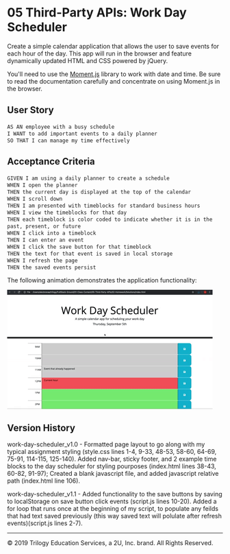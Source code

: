 # 05 Third-Party APIs: Work Day Scheduler

Create a simple calendar application that allows the user to save events for each hour of the day. This app will run in the browser and feature dynamically updated HTML and CSS powered by jQuery.

You'll need to use the [Moment.js](https://momentjs.com/) library to work with date and time. Be sure to read the documentation carefully and concentrate on using Moment.js in the browser.

## User Story

```
AS AN employee with a busy schedule
I WANT to add important events to a daily planner
SO THAT I can manage my time effectively
```

## Acceptance Criteria

```
GIVEN I am using a daily planner to create a schedule
WHEN I open the planner
THEN the current day is displayed at the top of the calendar
WHEN I scroll down
THEN I am presented with timeblocks for standard business hours
WHEN I view the timeblocks for that day
THEN each timeblock is color coded to indicate whether it is in the past, present, or future
WHEN I click into a timeblock
THEN I can enter an event
WHEN I click the save button for that timeblock
THEN the text for that event is saved in local storage
WHEN I refresh the page
THEN the saved events persist
```

The following animation demonstrates the application functionality:

![day planner demo](./assets/05-third-party-apis-homework-demo.gif)

## Version History

work-day-scheduler_v1.0 - Formatted page layout to go along with my typical assignment styling (style.css lines 1-4, 9-33, 48-53, 58-60, 64-69, 75-91, 114-115, 125-140). Added nav-bar, sticky footer, and 2 example time blocks to the day scheduler for styling pourposes (index.html lines 38-43, 60-82, 91-97); Created a blank javascript file, and added javascript relative path (index.html line 106).

work-day-scheduler_v1.1 - Added functionality to the save buttons by saving to localStorage on save button click events (script.js lines 10-20). Added a for loop that runs once at the beginning of my script, to populate any feilds that had text saved previously (this way saved text will polulate after refresh events)(script.js lines 2-7).

- - -
© 2019 Trilogy Education Services, a 2U, Inc. brand. All Rights Reserved.